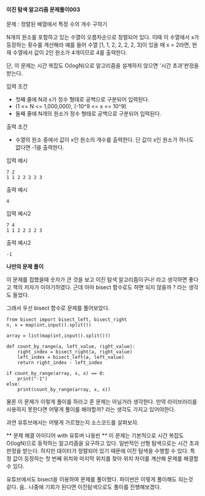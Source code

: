 #### 이진 탐색 알고리즘 문제풀이003

문제 : 정렬된 배열에서 특정 수의 개수 구하기

N개의 원소를 포함하고 있는 수열이 오름차순으로 정렬되어 있다.
이때 이 수열에서 x가 등장하는 횟수를 계산해라
예를 들어 수열 [1, 1, 2, 2, 2, 2, 3]이 있을 때 x = 2라면, 현재 수열에서
값이 2인 원소가 4개이므로 4를 출력한다.

단, 이 문제는 시간 복잡도 O(logN)으로 알고리즘을 설계하지 않으면 '시간 초과'판정을 받는다.

입력 조건
- 첫째 줄에 N과 x가 정수 형태로 공백으로 구분되어 입력된다.
- (1 <= N <= 1,000,000), (-10^9 <= x <= 10^9)
- 둘째 줄에 N개의 원소가 정수 형태로 공백으로 구분되어 입력된다.

출력 조건
- 수열의 원소 중에서 값이 x인 원소의 개수를 출력한다. 단 값이 x인 원소가 하나도 없다면 -1을 출력한다.

입력 예시
```
7 2
1 1 2 2 2 2 3
```
출력 예시
```
4
```
입력 예시2
```
7 4
1 1 2 2 2 2 3
```
출력 예시2
```
-1
```

**나만의 문제 풀이**

이 문제를 접했을때 숫자가 큰 것을 보고 이진 탐색 알고리즘이구나! 라고 생각하면 좋다고 책의 저자가 이야기하였다. 근데 아마 bisect 함수로도 하면 되지 않을까 ? 라는 생각도 들었다.

그래서 우선 bisect 함수로 문제를 풀어보았다.
```
from bisect import bisect_left, bisect_right 
n, x = map(int,input().split())

array = list(map(int,input().split()))

def count_by_range(a, left_value, right_value):
    right_index = bisect_right(a, right_value)
    left_index = bisect_left(a, left_value)
    return right_index - left_index

if count_by_range(array, x, x) == 0:
    print("-1")
else:
    print(count_by_range(array, x, x))
```

물론 이 문제가 이렇게 풀이를 하라고 준 문제는 아닐거라 생각한다.
만약 라이브러리를 사용하지 못한다면 어떻게 풀이를 해야할까? 라는 생각도 가지고 있어야한다.

과연 유튜브에서는 어떻게 가르쳤는지 소스코드를 살펴보자.

** 문제 해결 아이디어 with 유튜버 나동빈 **
이 문제는 기본적으로 시간 복잡도 O(logN)으로 동작하는 알고리즘을 요구하고 있다.
일반적인 선형 탐색으로는 시간 초과 판정을 받는다.
하지만 데이터가 정렬되어 있기 때문에 이진 탐색을 수행할 수 있다.
특정 값이 등장하는 첫 번째 위치와 마지막 위치를 찾아 위치 차이를 계산해 문제를 해결할 수 있다.

유튜브에서도 bisect을 이용하여 문제를 풀이했다. 파이썬은 이렇게 풀이해도 되는것 같다.
음.. 나중에 기회가 된다면 이진탐색으로도 풀이를 진행해보겠다.



